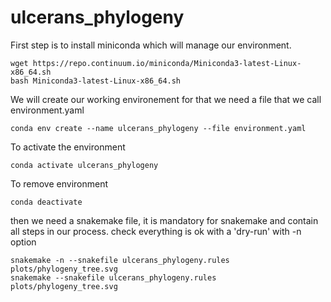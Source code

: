 # ulcerans_phylogeny

First step is to install miniconda which will manage our environment.  

``` shell
wget https://repo.continuum.io/miniconda/Miniconda3-latest-Linux-x86_64.sh
bash Miniconda3-latest-Linux-x86_64.sh
```

We will create our working environement
for that we need a file that we call environment.yaml

``` shell
conda env create --name ulcerans_phylogeny --file environment.yaml
```

To activate the environment

``` shell
conda activate ulcerans_phylogeny
```

To remove environment

``` shell
conda deactivate
```

then we need a snakemake file, it is mandatory for snakemake and contain all steps in our process.
check everything is ok with a 'dry-run' with -n option

``` shell
snakemake -n --snakefile ulcerans_phylogeny.rules plots/phylogeny_tree.svg
snakemake --snakefile ulcerans_phylogeny.rules plots/phylogeny_tree.svg
``` 
